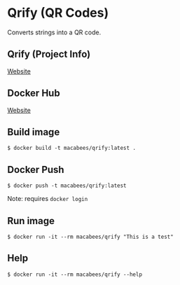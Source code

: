 # Qrify (QR Codes)
Converts strings into a QR code.

## Qrify (Project Info)
[Website](https://github.com/alexanderepstein/Bash-Snippets)

## Docker Hub
[Website](https://hub.docker.com/r/macabees/qrify/)

## Build image
`$ docker build -t macabees/qrify:latest .`

## Docker Push
`$ docker push -t macabees/qrify:latest`

Note: requires `docker login`

## Run image
`$ docker run -it --rm macabees/qrify "This is a test"`

## Help
`$ docker run -it --rm macabees/qrify --help`

